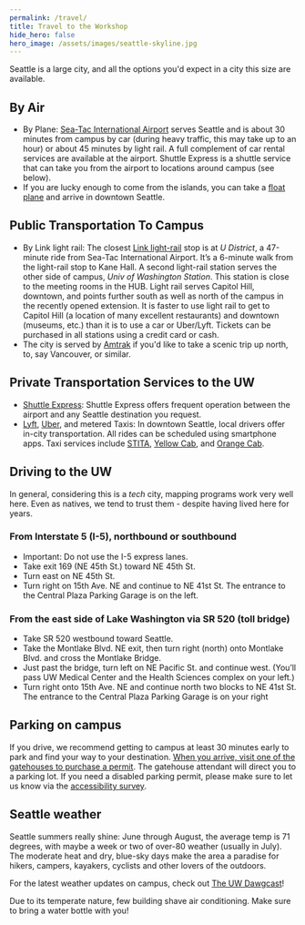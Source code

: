 ```yaml
---
permalink: /travel/
title: Travel to the Workshop
hide_hero: false
hero_image: /assets/images/seattle-skyline.jpg
---
```


Seattle is a large city, and all the options you'd expect in a city this size are available.

## By Air

- By Plane: [Sea-Tac International Airport](https://www.portseattle.org/sea-tac) serves Seattle and is about 30 minutes from campus by car (during heavy traffic, this may take up to an hour) or about 45 minutes by light rail. A full complement of car rental services are available at the airport. Shuttle Express is a shuttle service that can take you from the airport to locations around campus (see below).
- If you are lucky enough to come from the islands, you can take a [float plane](https://kenmoreair.com/) and arrive in downtown Seattle.

## Public Transportation To Campus

- By Link light rail: The closest [Link light-rail](https://www.soundtransit.org/schedules/route/40_100479) stop is at _U District_, a 47-minute ride from Sea-Tac International Airport. It’s a 6-minute walk from the light-rail stop to Kane Hall. A second light-rail station serves the other side of campus, _Univ of Washington Station_. This station is close to the meeting rooms in the HUB. Light rail serves Capitol Hill, downtown, and points further south as well as north of the campus in the recently opened extension. It is faster to use light rail to get to Capitol Hill (a location of many excellent restaurants) and downtown (museums, etc.) than it is to use a car or Uber/Lyft. Tickets can be purchased in all stations using a credit card or cash.
- The city is served by [Amtrak](https://www.amtrak.com/stations/sea) if you'd like to take a scenic trip up north, to, say Vancouver, or similar.

## Private Transportation Services to the UW

- [Shuttle Express](http://www.shuttleexpress.com/webpages/reservations.html): Shuttle Express offers frequent operation between the airport and any Seattle destination you request.
- [Lyft](https://www.lyft.com/rider/cities/seattle-wa), [Uber](https://www.uber.com/global/en/cities/seattle/), and metered Taxis: In downtown Seattle, local drivers offer in-city transportation. All rides can be scheduled using smartphone apps. Taxi services include [STITA](https://www.stitataxi.com/), [Yellow Cab](https://seattleyellowcab.com/), and [Orange Cab](http://orangecab.net/).

## Driving to the UW

In general, considering this is a _tech_ city, mapping programs work very well here. Even as natives, we tend to trust them - despite having lived here for years.

### From Interstate 5 (I-5), northbound or southbound

- Important: Do not use the I-5 express lanes.
- Take exit 169 (NE 45th St.) toward NE 45th St.
- Turn east on NE 45th St.
- Turn right on 15th Ave. NE and continue to NE 41st St. The entrance to the Central Plaza Parking Garage is on the left.

### From the east side of Lake Washington via SR 520 (toll bridge)

- Take SR 520 westbound toward Seattle.
- Take the Montlake Blvd. NE exit, then turn right (north) onto Montlake Blvd. and cross the Montlake Bridge.
- Just past the bridge, turn left on NE Pacific St. and continue west. (You’ll pass UW Medical Center and the Health Sciences complex on your left.)
- Turn right onto 15th Ave. NE and continue north two blocks to NE 41st St. The entrance to the Central Plaza Parking Garage is on your right

## Parking on campus

If you drive, we recommend getting to campus at least 30 minutes early to park and find your way to your destination. [When you arrive, visit one of the gatehouses to purchase a permit](https://transportation.uw.edu/park). The gatehouse attendant will direct you to a parking lot. If you need a disabled parking permit, please make sure to let us know via the [accessibility survey](/accessibility/).

## Seattle weather

Seattle summers really shine: June through August, the average temp is 71 degrees, with maybe a week or two of over-80 weather (usually in July). The moderate heat and dry, blue-sky days make the area a paradise for hikers, campers, kayakers, cyclists and other lovers of the outdoors.

For the latest weather updates on campus, check out [The UW Dawgcast](https://sites.uw.edu/theuwdawgcast/)!

Due to its temperate nature, few building shave air conditioning. Make sure to bring a water bottle with you!
